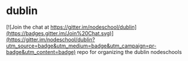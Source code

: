 # dublin

[![Join the chat at https://gitter.im/nodeschool/dublin](https://badges.gitter.im/Join%20Chat.svg)](https://gitter.im/nodeschool/dublin?utm_source=badge&utm_medium=badge&utm_campaign=pr-badge&utm_content=badge)
repo for organizing the dublin nodeschools
